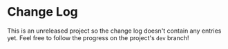 Change Log
====================================================================================================
This is an unreleased project so the change log doesn't contain any entries yet. Feel free to follow
the progress on the project's `dev` branch!
